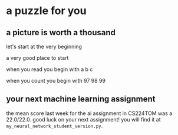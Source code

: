 # a puzzle for you

##  a picture is worth a thousand
let's start at the very beginning

a very good place to start

when you read you begin with a b c

when you count you begin with 97 98 99


## your next machine learning assignment
the mean score last week for the ai assignment in CS224TOM was a 22.0/22.0. good luck on your next assignment! you will find it at `my_neural_network_student_version.py`.
